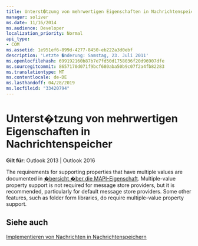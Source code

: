 ```yaml
---
title: Unterst�tzung von mehrwertigen Eigenschaften in Nachrichtenspeicher
manager: soliver
ms.date: 11/16/2014
ms.audience: Developer
localization_priority: Normal
api_type:
- COM
ms.assetid: 1e951ef6-899d-4277-8450-eb222a3d0ebf
description: 'Letzte �nderung: Samstag, 23. Juli 2011'
ms.openlocfilehash: 699192160b87b7e7fd50d1758036f20d96907dfe
ms.sourcegitcommit: 8657170d071f9bcf680aba50b9c07f2a4fb82283
ms.translationtype: MT
ms.contentlocale: de-DE
ms.lasthandoff: 04/28/2019
ms.locfileid: "33420794"
---
```

# <a name="supporting-multivalued-properties-in-message-stores"></a>Unterst�tzung von mehrwertigen Eigenschaften in Nachrichtenspeicher

  
  
**Gilt für**: Outlook 2013 | Outlook 2016 
  
The requirements for supporting properties that have multiple values are documented in [�bersicht �ber die MAPI-Eigenschaft](mapi-property-overview.md). Multiple-value property support is not required for message store providers, but it is recommended, particularly for default message store providers. Some other features, such as folder form libraries, do require multiple-value property support.
  
## <a name="see-also"></a>Siehe auch



[Implementieren von Nachrichten in Nachrichtenspeichern](implementing-messages-in-message-stores.md)

